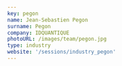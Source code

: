 ```yaml
---
key: pegon
name: Jean-Sebastien Pegon
surname: Pegon
company: IDQUANTIQUE
photoURL: /images/team/pegon.jpg
type: industry
website: '/sessions/industry_pegon'
---
```

